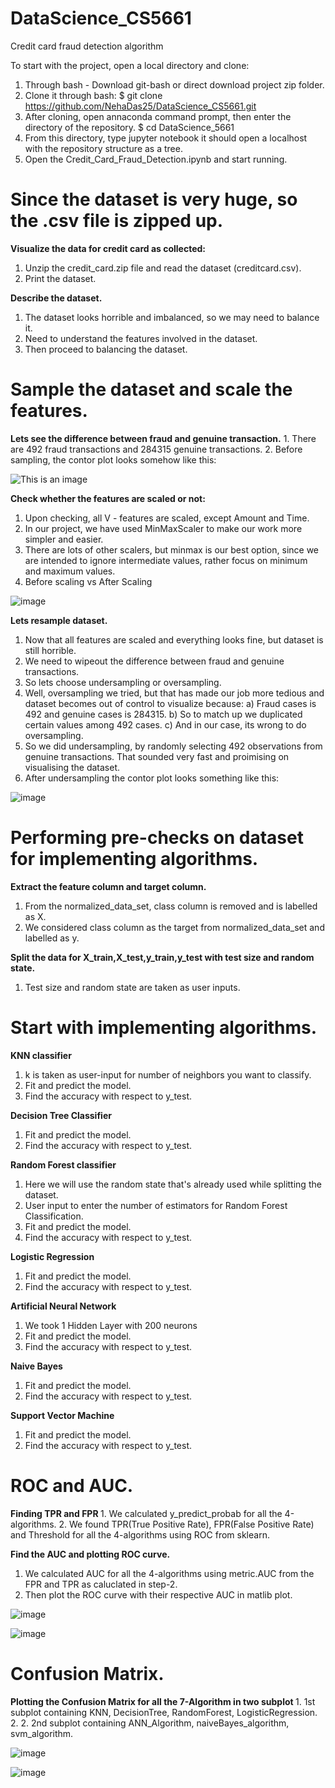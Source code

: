 # DataScience_CS5661
Credit card fraud detection algorithm

To start with the project, open a local directory and clone:
1. Through bash - Download git-bash or direct download project zip folder.
2. Clone it through bash:
    $ git clone https://github.com/NehaDas25/DataScience_CS5661.git  
3. After cloning, open annaconda command prompt, then enter the directory of the repository.
    $ cd DataScience_5661 
4. From this directory, type jupyter notebook it should open a localhost with the repository structure as a tree.
5. Open the Credit_Card_Fraud_Detection.ipynb and start running.


<h1>Since the dataset is very huge, so the .csv file is zipped up.</h1>

<b> Visualize the data for credit card as collected: </b>
1. Unzip the credit_card.zip file and read the dataset (creditcard.csv).
2. Print the dataset. 

<b> Describe the dataset.</b>
1. The dataset looks horrible and imbalanced, so we may need to balance it.
2. Need to understand the features involved in the dataset.
3. Then proceed to balancing the dataset.

<h1> Sample the dataset and scale the features. </h1>
<b> Lets see the difference between fraud and genuine transaction.</b>
1. There are 492 fraud transactions and 284315 genuine transactions.
2. Before sampling, the contor plot looks somehow like this:

<b></b>
![This is an image](https://user-images.githubusercontent.com/100334984/159194089-0bb966b5-4c0c-4fcc-bb75-138c165429b6.png)

<b> Check whether the features are scaled or not:</b>
1. Upon checking, all V - features are scaled, except Amount and Time.
2. In our project, we have used MinMaxScaler to make our work more simpler and easier.
3. There are lots of other scalers, but minmax is our best option, since we are intended to ignore intermediate values,
    rather focus on minimum and maximum values.
4. Before scaling vs After Scaling

![image](https://user-images.githubusercontent.com/100334984/159194480-235be599-8efd-4fbf-8130-d5b26af35b64.png)

<b> Lets resample dataset. </b>
1. Now that all features are scaled and everything looks fine, but dataset is still horrible.
2. We need to wipeout the difference between fraud and genuine transactions.
3. So lets choose undersampling or oversampling.
4. Well, oversampling we tried, but that has made our job more tedious and dataset becomes out of control to visualize because:
       a) Fraud cases is 492 and genuine cases is 284315.
       b) So to match up we duplicated certain values among 492 cases.
       c) And in our case, its wrong to do oversampling.
 5. So we did undersampling, by randomly selecting 492 observations from genuine transactions. That sounded very fast and proimising on visualising the dataset.
 6. After undersampling the contor plot looks something like this:

![image](https://user-images.githubusercontent.com/100334984/159194994-08532334-3118-4bf8-bbab-ecbb89e289c4.png)

<h1> Performing pre-checks on dataset for implementing algorithms.</h1>

<b> Extract the feature column and target column. </b>
1. From the normalized_data_set, class column is removed and is labelled as X.
2. We considered class column as the target from normalized_data_set and labelled as y.

<b> Split the data for X_train,X_test,y_train,y_test with test size and random state. </b>
1. Test size and random state are taken as user inputs.
    
<h1> Start with implementing algorithms. </h1>

<b> KNN classifier </b>
1. k is taken as user-input for number of neighbors you want to classify.
2. Fit and predict the model.
3. Find the accuracy with respect to y_test.

<b> Decision Tree Classifier </b>
1. Fit and predict the model.
2. Find the accuracy with respect to y_test.

<b> Random Forest classifier </b>
1. Here we will use the random state that's already used while splitting the dataset.
2. User input to enter the number of estimators for Random Forest Classification.
3. Fit and predict the model.
4. Find the accuracy with respect to y_test.

<b> Logistic Regression </b>
1. Fit and predict the model.
2. Find the accuracy with respect to y_test.

<b> Artificial Neural Network </b>
1. We took 1 Hidden Layer with 200 neurons
2. Fit and predict the model.
3. Find the accuracy with respect to y_test.

<b> Naive Bayes </b>
1. Fit and predict the model.
2. Find the accuracy with respect to y_test.

<b> Support Vector Machine </b>
1. Fit and predict the model.
2. Find the accuracy with respect to y_test.

<h1> ROC and AUC. </h1>
<b> Finding TPR and FPR </b>
1. We calculated y_predict_probab for all the 4-algorithms. 
2. We found TPR(True Positive Rate), FPR(False Positive Rate) and Threshold for all the 4-algorithms using ROC from sklearn.

<b> Find the AUC and plotting ROC curve. </b>
1. We calculated AUC for all the 4-algorithms using metric.AUC from the FPR and TPR as caluclated in step-2.
2. Then plot the ROC curve with their respective AUC in matlib plot.

<b></b>

![image](https://github.com/NehaDas25/DataScience_CS5661/blob/main/ROC.png)

<b></b>

![image](https://github.com/NehaDas25/DataScience_CS5661/blob/main/ROCzoom.png)

<h1> Confusion Matrix. </h1>
<b> Plotting the Confusion Matrix for all the 7-Algorithm in two subplot </b>
1. 1st subplot containing KNN, DecisionTree, RandomForest, LogisticRegression.
2. 2. 2nd subplot containing ANN_Algorithm, naiveBayes_algorithm, svm_algorithm.

<b></b>
    
![image](https://github.com/NehaDas25/DataScience_CS5661/blob/main/Confusion%20Matrix%20for%20first%204-algorithms.png)
    
<b></b>    
 
![image](https://github.com/NehaDas25/DataScience_CS5661/blob/main/Confusion%20Matrix%20for%20last%203-algorithms.png)
    
   
